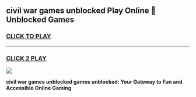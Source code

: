 
## civil war games unblocked Play Online 👋 Unblocked Games
<h3>
<a href="https://premium.freeplayer.one?title=civil_war_games_unblocked&ref=19F">CLICK TO PLAY</a></h3>
<hr>

<h3>
<a href="https://premium.freeplayer.one?title=civil_war_games_unblocked&ref=19F">CLICK 2 PLAY</a>
  
</h3>

<a href="https://premium.freeplayer.one?title=civil_war_games_unblocked&ref=19F"><img src="https://clearcache.store/games.png"></a>


**civil war games unblocked games unblocked: Your Gateway to Fun and Accessible Online Gaming**
